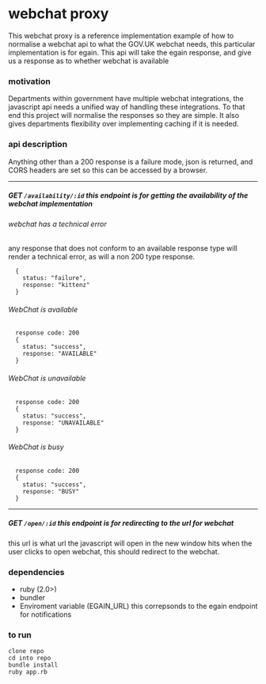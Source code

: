 # webchat proxy
This webchat proxy is a reference implementation example of how to normalise a webchat api to what the GOV.UK webchat needs, this particular implementation is for egain. This api will take the egain response, and give us a response as to whether webchat is available

### motivation
Departments within government have multiple webchat integrations, the javascript api needs a unified way of
handling these integrations. To that end this project will normalise the responses so they are simple. It also
gives departments flexibility over implementing caching if it is needed.


### api description
Anything other than a 200 response is a failure mode, json is returned, and CORS headers are
set so this can be accessed by a browser.

---
##### GET `/availability/:id` this endpoint is for getting the availability of the webchat implementation
###### webchat has a technical error
any response that does not conform to an available response type will render a technical error,
as will a non 200 type response.

```
  {
    status: "failure",
    response: "kittenz"
  }

```
###### WebChat is available
```
  response code: 200
  {
    status: "success",
    response: "AVAILABLE"
  }
```
###### WebChat is unavailable
```
  response code: 200
  {
    status: "success",
    response: "UNAVAILABLE"
  }
```
###### WebChat is busy
```
  response code: 200
  {
    status: "success",
    response: "BUSY"
  }
```
---

##### GET `/open/:id` this endpoint is for redirecting to the url for webchat

this url is what url the javascript will open in the new window hits when the user clicks to open
webchat, this should redirect to the webchat.





### dependencies

 - ruby (2.0>)
 - bundler
 - Enviroment variable (EGAIN_URL) this correpsonds to the egain endpoint for notifications

### to run
```
clone repo
cd into repo
bundle install
ruby app.rb
```
